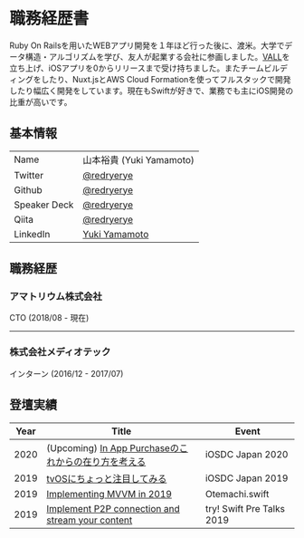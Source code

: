 # 職務経歴書
Ruby On Railsを用いたWEBアプリ開発を１年ほど行った後に、渡米。大学でデータ構造・アルゴリズムを学び、友人が起業する会社に参画しました。[VALL](https://vall.app/)を立ち上げ、iOSアプリを0からリリースまで受け持ちました。またチームビルディングをしたり、Nuxt.jsとAWS Cloud Formationを使ってフルスタックで開発したり幅広く開発をしています。現在もSwiftが好きで、業務でも主にiOS開発の比重が高いです。

## 基本情報
|||
|---|-----|
|Name|山本裕貴 (Yuki Yamamoto)|
|Twitter|[@redryerye](https://twitter.com/home)|
|Github|[@redryerye](https://github.com/redryerye)|
|Speaker Deck|[@redryerye](https://speakerdeck.com/redryerye)|
|Qiita|[@redryerye](https://qiita.com/redryerye)|
|LinkedIn|[Yuki Yamamoto](www.linkedin.com/in/iamyukiyamamoto)|

## 職務経歴

### アマトリウム株式会社

CTO (2018/08 - 現在)

---

### 株式会社メディオテック

インターン (2016/12 - 2017/07)

## 登壇実績
|Year|Title|Event|
|--|--|--|
|2020|(Upcoming) [In App Purchaseのこれからの在り方を考える](https://fortee.jp/iosdc-japan-2020/proposal/36676fca-9823-4a22-a90b-8eb2e98f4b1a)|iOSDC Japan 2020|
|2019|[tvOSにちょっと注目してみる](https://speakerdeck.com/redryerye/tvosnitiyotutozhu-mu-sitemiru)|iOSDC Japan 2019|
|2019|[Implementing MVVM in 2019](https://speakerdeck.com/redryerye/implementing-mvvm-in-2019)|Otemachi.swift|
|2019|[Implement P2P connection and stream your content](https://speakerdeck.com/redryerye/implement-p2p-connection-and-stream-your-content)|try! Swift Pre Talks 2019|
